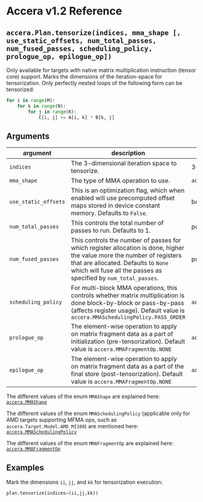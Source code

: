 [//]: # (Project: Accera)
[//]: # (Version: v1.2)

# Accera v1.2 Reference

## `accera.Plan.tensorize(indices, mma_shape [, use_static_offsets, num_total_passes, num_fused_passes, scheduling_policy, prologue_op, epilogue_op])`
Only available for targets with native matrix multiplication instruction (tensor core) support. Marks the dimensions of the iteration-space for tensorization. Only perfectly nested loops of the following form can be tensorized:

```python
for i in range(M):
    for k in range(N):
        for j in range(K):
            C[i, j] += A[i, k] * B[k, j]
```

## Arguments

argument | description | type/default
--- | --- | ---
`indices` | The 3-dimensional iteration space to tensorize. | 3-D tuple of `accera.Index`
`mma_shape` | The type of MMA operation to use. | `accera.MMAShape`
`use_static_offsets` | This is an optimization flag, which when enabled will use precomputed offset maps stored in device constant memory. Defaults to `False`. | bool
`num_total_passes` | This controls the total number of passes to run. Defaults to 1. | positive integer
`num_fused_passes` | This controls the number of passes for which register allocation is done, higher the value more the number of registers that are allocated. Defaults to `None` which will fuse all the passes as specified by `num_total_passes`. | positive integer
`scheduling_policy` | For multi-block MMA operations, this controls whether matrix multiplication is done block-by-block or pass-by-pass (affects register usage). Default value is `accera.MMASchedulingPolicy.PASS_ORDER` | `accera.MMASchedulingPolicy`
`prologue_op` | The element-wise operation to apply on matrix fragment data as a part of initialization (pre-tensorization). Default value is `accera.MMAFragmentOp.NONE` | `accera.MMAFragmentOp`
`epilogue_op` | The element-wise operation to apply on matrix fragment data as a part of the final store (post-tensorization). Default value is `accera.MMAFragmentOp.NONE` | `accera.MMAFragmentOp`

The different values of the enum `MMAShape` are explained here: [`accera.MMAShape`](<../../enumerations/MMAShape.md>)

The different values of the enum `MMASchedulingPolicy` (applicable only for AMD targets supporting MFMA ops, such as `accera.Target.Model.AMD_MI100`) are mentioned here: [`accera.MMASchedulingPolicy`](<../../enumerations/MMASchedulingPolicy.md>)

The different values of the enum `MMAFragmentOp` are explained here: [`accera.MMAFragmentOp`](<../../enumerations/MMAFragmentOp.md>)

## Examples

Mark the dimensions `ii`, `jj`, and `kk` for tensorization execution:

```python
plan.tensorize(indices=(ii,jj,kk))
```

<div style="page-break-after: always;"></div>



